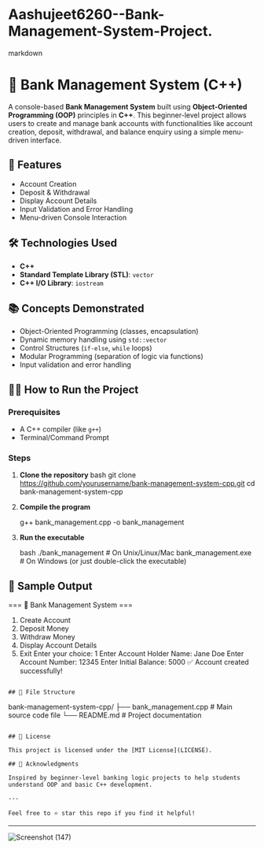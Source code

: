# Aashujeet6260--Bank-Management-System-Project.

markdown
# 🏦 Bank Management System (C++)

A console-based **Bank Management System** built using **Object-Oriented Programming (OOP)** principles in **C++**. This beginner-level project allows users to create and manage bank accounts with functionalities like account creation, deposit, withdrawal, and balance enquiry using a simple menu-driven interface.

## 🚀 Features

- Account Creation
- Deposit & Withdrawal
- Display Account Details
- Input Validation and Error Handling
- Menu-driven Console Interaction

## 🛠 Technologies Used

- **C++**
- **Standard Template Library (STL)**: `vector`
- **C++ I/O Library**: `iostream`

## 📚 Concepts Demonstrated

- Object-Oriented Programming (classes, encapsulation)
- Dynamic memory handling using `std::vector`
- Control Structures (`if-else`, `while` loops)
- Modular Programming (separation of logic via functions)
- Input validation and error handling

## 🧑‍💻 How to Run the Project

### Prerequisites

- A C++ compiler (like `g++`)
- Terminal/Command Prompt

### Steps

1. **Clone the repository**
bash
   git clone https://github.com/yourusername/bank-management-system-cpp.git
   cd bank-management-system-cpp

2. **Compile the program**


   g++ bank_management.cpp -o bank_management
3. **Run the executable**

   bash
   ./bank_management     # On Unix/Linux/Mac
   bank_management.exe   # On Windows (or just double-click the executable)
   

## 📸 Sample Output
=== 🏦 Bank Management System ===
1. Create Account
2. Deposit Money
3. Withdraw Money
4. Display Account Details
5. Exit
Enter your choice: 1
Enter Account Holder Name: Jane Doe
Enter Account Number: 12345
Enter Initial Balance: 5000
✅ Account created successfully!
```

## 📂 File Structure

```
bank-management-system-cpp/
├── bank_management.cpp    # Main source code file
└── README.md              # Project documentation
```

## 📝 License

This project is licensed under the [MIT License](LICENSE).

## 🙌 Acknowledgments

Inspired by beginner-level banking logic projects to help students understand OOP and basic C++ development.

---

Feel free to ⭐ star this repo if you find it helpful!

```

---

![Screenshot (147)](https://github.com/user-attachments/assets/db125cf1-d549-4a1d-81f3-767498499632)

